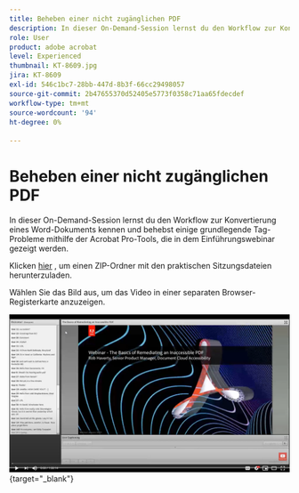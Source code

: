 ```yaml
---
title: Beheben einer nicht zugänglichen PDF
description: In dieser On-Demand-Session lernst du den Workflow zur Konvertierung eines Word-Dokuments kennen und behebst einige grundlegende Tag-Probleme mithilfe der Acrobat Pro-Tools, die in diesem Einführungswebinar gezeigt werden.
role: User
product: adobe acrobat
level: Experienced
thumbnail: KT-8609.jpg
jira: KT-8609
exl-id: 546c1bc7-28bb-447d-8b3f-66cc29498057
source-git-commit: 2b47655370d52405e5773f0358c71aa65fdecdef
workflow-type: tm+mt
source-wordcount: '94'
ht-degree: 0%

---
```


# Beheben einer nicht zugänglichen PDF

In dieser On-Demand-Session lernst du den Workflow zur Konvertierung eines Word-Dokuments kennen und behebst einige grundlegende Tag-Probleme mithilfe der Acrobat Pro-Tools, die in dem Einführungswebinar gezeigt werden.

Klicken [hier](../assets/accessibilitysession2.zip) , um einen ZIP-Ordner mit den praktischen Sitzungsdateien herunterzuladen.

Wählen Sie das Bild aus, um das Video in einer separaten Browser-Registerkarte anzuzeigen.

[![Video zu Session 2](../assets/Accessibilitysession2_YT.png)](https://youtu.be/eT2IFNszNuk){target="_blank"}
